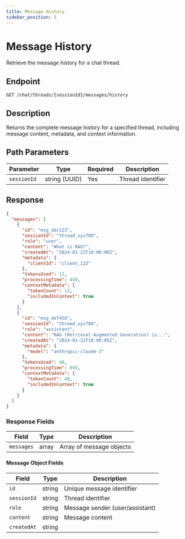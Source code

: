 ```yaml
---
title: Message History
sidebar_position: 5
---
```


# Message History

Retrieve the message history for a chat thread.

## Endpoint

```http
GET /chat/threads/{sessionId}/messages/history
```

## Description

Returns the complete message history for a specified thread, including message content, metadata, and context information.

## Path Parameters

| Parameter | Type | Required | Description |
|-----------|------|----------|-------------|
| `sessionId` | string (UUID) | Yes | Thread identifier |

## Response

```json
{
  "messages": [
    {
      "id": "msg_abc123",
      "sessionId": "thread_xyz789",
      "role": "user",
      "content": "What is RAG?",
      "createdAt": "2024-01-22T10:00:00Z",
      "metadata": {
        "clientId": "client_123"
      },
      "tokensUsed": 12,
      "processingTime": 450,
      "contextMetadata": {
        "tokenCount": 12,
        "includedInContext": true
      }
    },
    {
      "id": "msg_def456",
      "sessionId": "thread_xyz789",
      "role": "assistant",
      "content": "RAG (Retrieval-Augmented Generation) is...",
      "createdAt": "2024-01-22T10:00:05Z",
      "metadata": {
        "model": "anthropic-claude-3"
      },
      "tokensUsed": 48,
      "processingTime": 850,
      "contextMetadata": {
        "tokenCount": 48,
        "includedInContext": true
      }
    }
  ]
}
```

### Response Fields

| Field | Type | Description |
|-------|------|-------------|
| `messages` | array | Array of message objects |

#### Message Object Fields

| Field | Type | Description |
|-------|------|-------------|
| `id` | string | Unique message identifier |
| `sessionId` | string | Thread identifier |
| `role` | string | Message sender (user/assistant) |
| `content` | string | Message content |
| `createdAt` | string |